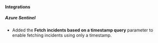 
#### Integrations
##### Azure Sentinel
- Added the **Fetch incidents based on a timestamp query** parameter to enable fetching incidents using only a timestamp.

